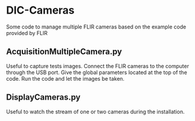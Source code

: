 # DIC-Cameras
Some code to manage multiple FLIR cameras based on the example code provided by FLIR

## AcquisitionMultipleCamera.py
Useful to capture tests images. Connect the FLIR cameras to the computer through the USB port. Give the global parameters located at the top of the code. Run the code and let the images be taken.

## DisplayCameras.py
Useful to watch the stream of one or two cameras during the installation. 
